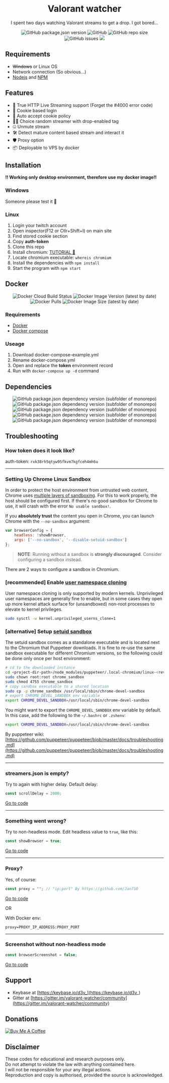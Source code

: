 


<h1 align="center">Valorant watcher</h1>
<p align="center"> I spent two days watching Valorant streams to get a drop. I got bored...</p>
<p align="center">
<img alt="GitHub package.json version" src="https://img.shields.io/github/package-json/v/D3vl0per/Valorant-watcher"> <img alt="GitHub" src="https://img.shields.io/github/repo-size/D3vl0per/Valorant-watcher"> <img alt="GitHub repo size" src="https://img.shields.io/github/license/D3vl0per/Valorant-watcher"> <img alt="GitHub issues" src="https://img.shields.io/github/issues/D3vl0per/Valorant-watcher"> <a href="https://asciinema.org/a/E4bhVEjYsiZ8fLHqIuVXOiBGb" target="_blank"> <img src="https://asciinema.org/a/E4bhVEjYsiZ8fLHqIuVXOiBGb.svg" /></a>
</p>



## Requirements

 - ~~Windows~~ or Linux OS
 - Network connection (So obvious...)
 - [Nodejs](https://nodejs.org/en/download/) and [NPM](https://www.npmjs.com/get-npm)

## Features
- 🎥 True HTTP Live Streaming support (Forget the #4000 error code)
- 🔐 Cookie based login
- 📜 Auto accept cookie policy 
- 👨‍💻 Choice random streamer with drop-enabled tag
- 🤐 Unmute stream
- 🛠 Detect mature content based stream and interact it
- 🛡 Proxy option
- 📦 Deployable to VPS by docker


## Installation
**!! Working only desktop environment, therefore use my docker image!!**

### Windows
Someone please test it 🙁
### Linux
1. Login your twitch account
2. Open inspector(F12 or Ctlr+Shift+I) on main site
3. Find stored cookie section
4. Copy **auth-token**
5. Clone this repo
6. Install chromium: [TUTORIAL 🤗](https://www.addictivetips.com/ubuntu-linux-tips/install-chromium-on-linux/)
7. Locate chromium executable: `whereis chromium`
8. Install the dependencies with `npm install`
9. Start the program with `npm start`

## Docker
<p align="center">
<img alt="Docker Cloud Build Status" src="https://img.shields.io/docker/cloud/build/d3vm/valorant-watcher"> <img alt="Docker Image Version (latest by date)" src="https://img.shields.io/docker/v/d3vm/valorant-watcher"> <img alt="Docker Pulls" src="https://img.shields.io/docker/pulls/d3vm/valorant-watcher"> <img alt="Docker Image Size (latest by date)" src="https://img.shields.io/docker/image-size/d3vm/valorant-watcher">
</p>

### Requirements
- [Docker](https://docs.docker.com/get-docker/)
- [Docker compose](https://docs.docker.com/compose/install/)
### Useage
1. Download docker-compose-example.yml
2. Rename docker-compose.yml
3. Open and replace the **token** environment record
4. Run with `docker-compose up -d` command
## Dependencies
<p align="center">
<img alt="GitHub package.json dependency version (subfolder of monorepo)" src="https://img.shields.io/github/package-json/dependency-version/D3vl0per/Valorant-watcher/puppeteer-core"> <img alt="GitHub package.json dependency version (subfolder of monorepo)" src="https://img.shields.io/github/package-json/dependency-version/D3vl0per/Valorant-watcher/cheerio"> <img alt="GitHub package.json dependency version (subfolder of monorepo)" src="https://img.shields.io/github/package-json/dependency-version/D3vl0per/Valorant-watcher/inquirer"> <img alt="GitHub package.json dependency version (subfolder of monorepo)" src="https://img.shields.io/github/package-json/dependency-version/D3vl0per/Valorant-watcher/dotenv"> <img alt="GitHub package.json dependency version (subfolder of monorepo)" src="https://img.shields.io/github/package-json/dependency-version/D3vl0per/Valorant-watcher/dayjs">
</p>

## Troubleshooting

### How token does it look like?
auth-token: `rxk38rh5qtyw95fkvm7kgfceh4mh6u`
___

### Setting Up Chrome Linux Sandbox

In order to protect the host environment from untrusted web content, Chrome uses [multiple layers of sandboxing](https://chromium.googlesource.com/chromium/src/+/HEAD/docs/linux_sandboxing.md). For this to work properly,
the host should be configured first. If there's no good sandbox for Chrome to use, it will crash
with the error `No usable sandbox!`.

If you **absolutely trust** the content you open in Chrome, you can launch Chrome
with the `--no-sandbox` argument:

```js
var browserConfig = {
    headless: !showBrowser,
    args: ['--no-sandbox', '--disable-setuid-sandbox']
};
```

> **NOTE**: Running without a sandbox is **strongly discouraged**. Consider configuring a sandbox instead.

There are 2 ways to configure a sandbox in Chromium.

### [recommended] Enable [user namespace cloning](http://man7.org/linux/man-pages/man7/user_namespaces.7.html)

User namespace cloning is only supported by modern kernels. Unprivileged user namespaces are generally fine to enable,
but in some cases they open up more kernel attack surface for (unsandboxed) non-root processes to elevate to
kernel privileges.

```bash
sudo sysctl -w kernel.unprivileged_userns_clone=1
```

### [alternative] Setup [setuid sandbox](https://chromium.googlesource.com/chromium/src/+/HEAD/docs/linux_suid_sandbox_development.md)

The setuid sandbox comes as a standalone executable and is located next to the Chromium that Puppeteer downloads. It is
fine to re-use the same sandbox executable for different Chromium versions, so the following could be
done only once per host environment:

```bash
# cd to the downloaded instance
cd <project-dir-path>/node_modules/puppeteer/.local-chromium/linux-<revision>/chrome-linux/
sudo chown root:root chrome_sandbox
sudo chmod 4755 chrome_sandbox
# copy sandbox executable to a shared location
sudo cp -p chrome_sandbox /usr/local/sbin/chrome-devel-sandbox
# export CHROME_DEVEL_SANDBOX env variable
export CHROME_DEVEL_SANDBOX=/usr/local/sbin/chrome-devel-sandbox
```

You might want to export the `CHROME_DEVEL_SANDBOX` env variable by default. In this case, add the following to the `~/.bashrc`
or `.zshenv`:

```bash
export CHROME_DEVEL_SANDBOX=/usr/local/sbin/chrome-devel-sandbox
```

By puppeteer wiki: [https://github.com/puppeteer/puppeteer/blob/master/docs/troubleshooting.md](https://github.com/puppeteer/puppeteer/blob/master/docs/troubleshooting.md)
___
### streamers.json is empty?

Try to again with higher delay.
Default delay:
```javascript
const scrollDelay = 2000;
```
[Go to code](https://github.com/D3vl0per/Valorant-watcher/blob/12dce8065423861971b7088563ad936b2dcc2559/app.js#L15)
___
### Something went wrong?
Try to non-headless mode. Edit headless value to `true`, like this:
```javascript
const showBrowser = true;
```
[Go to code](https://github.com/D3vl0per/Valorant-watcher/blob/12dce8065423861971b7088563ad936b2dcc2559/app.js#L24)
___
### Proxy?

Yes, of course:
```javascript
const proxy = ""; // "ip:port" By https://github.com/Jan710
```
[Go to code](https://github.com/D3vl0per/Valorant-watcher/blob/12dce8065423861971b7088563ad936b2dcc2559/app.js#L25)  
  
OR

With Docker env:
```
proxy=PROXY_IP_ADDRESS:PROXY_PORT
```
___
### Screenshot without non-headless mode
```javascript
const browserScreenshot = false;
```
[Go to code](https://github.com/D3vl0per/Valorant-watcher/blob/12dce8065423861971b7088563ad936b2dcc2559/app.js#L27)
## Support
 - Keybase at [https://keybase.io/d3v_](https://keybase.io/d3v_)
 - Gitter at [https://gitter.im/valorant-watcher/community](https://gitter.im/valorant-watcher/community)
## Donations
[![Buy Me A Coffee](https://www.buymeacoffee.com/assets/img/custom_images/orange_img.png)](https://www.buymeacoffee.com/D3v)

## Disclaimer
These codes for educational and research purposes only.  
Do not attempt to violate the law with anything contained here.  
I will not be responsible for your any illegal actions.  
Reproduction and copy is authorised, provided the source is acknowledged.
  
